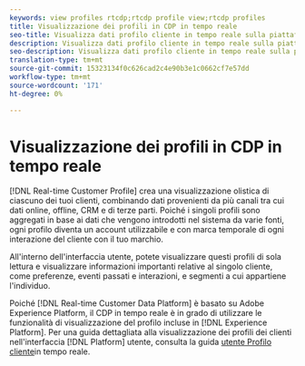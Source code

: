 ```yaml
---
keywords: view profiles rtcdp;rtcdp profile view;rtcdp profiles
title: Visualizzazione dei profili in CDP in tempo reale
seo-title: Visualizza dati profilo cliente in tempo reale sulla piattaforma dati cliente in tempo reale
description: Visualizza dati profilo cliente in tempo reale sulla piattaforma dati cliente in tempo reale
seo-description: Visualizza dati profilo cliente in tempo reale sulla piattaforma dati cliente in tempo reale
translation-type: tm+mt
source-git-commit: 15323134f0c626cad2c4e90b3e1c0662cf7e57dd
workflow-type: tm+mt
source-wordcount: '171'
ht-degree: 0%

---
```



# Visualizzazione dei profili in CDP in tempo reale

[!DNL Real-time Customer Profile] crea una visualizzazione olistica di ciascuno dei tuoi clienti, combinando dati provenienti da più canali tra cui dati online, offline, CRM e di terze parti. Poiché i singoli profili sono aggregati in base ai dati che vengono introdotti nel sistema da varie fonti, ogni profilo diventa un account utilizzabile e con marca temporale di ogni interazione del cliente con il tuo marchio.

All&#39;interno dell&#39;interfaccia utente, potete visualizzare questi profili di sola lettura e visualizzare informazioni importanti relative al singolo cliente, come preferenze, eventi passati e interazioni, e segmenti a cui appartiene l&#39;individuo.

Poiché [!DNL Real-time Customer Data Platform] è basato su Adobe Experience Platform, il CDP in tempo reale è in grado di utilizzare le funzionalità di visualizzazione del profilo incluse in [!DNL Experience Platform]. Per una guida dettagliata alla visualizzazione dei profili dei clienti nell&#39;interfaccia [!DNL Platform] utente, consulta la guida [utente Profilo cliente](../../profile/ui/user-guide.md)in tempo reale.
